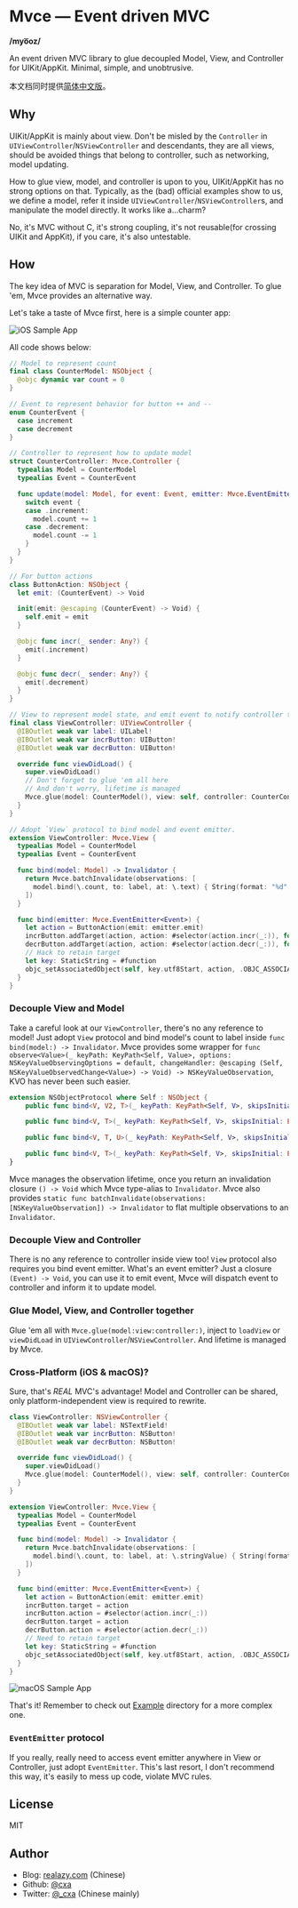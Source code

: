 # Mvce — Event driven MVC

**/myo͞oz/**

An event driven MVC library to glue decoupled Model, View, and Controller for UIKit/AppKit. Minimal, simple, and unobtrusive.

本文档同时提供[简体中文版](README.zh_CN.md)。

## Why

UIKit/AppKit is mainly about view. Don't be misled by the `Controller` in `UIViewController`/`NSViewController` and descendants, they are all views, should be avoided things that belong to controller, such as networking, model updating.

How to glue view, model, and controller is upon to you, UIKit/AppKit has no strong options on that. Typically, as the (bad) official examples show to us, we define a model, refer it inside `UIViewController`/`NSViewController`s, and manipulate the model directly. It works like a...charm?

No, it's MVC without C, it's strong coupling, it's not reusable(for crossing UIKit and AppKit), if you care, it's also untestable.

## How

The key idea of MVC is separation for Model, View, and Controller. To glue 'em, Mvce provides an alternative way.

Let's take a taste of Mvce first, here is a simple counter app:

![iOS Sample App](Assets/iOSCounterApp.png)

All code shows below:

```swift
// Model to represent count
final class CounterModel: NSObject {
  @objc dynamic var count = 0
}

// Event to represent behavior for button ++ and --
enum CounterEvent {
  case increment
  case decrement
}

// Controller to represent how to update model
struct CounterController: Mvce.Controller {
  typealias Model = CounterModel
  typealias Event = CounterEvent

  func update(model: Model, for event: Event, emitter: Mvce.EventEmitter<Event>) {
    switch event {
    case .increment:
      model.count += 1
    case .decrement:
      model.count -= 1
    }
  }
}

// For button actions
class ButtonAction: NSObject {
  let emit: (CounterEvent) -> Void

  init(emit: @escaping (CounterEvent) -> Void) {
    self.emit = emit
  }

  @objc func incr(_ sender: Any?) {
    emit(.increment)
  }

  @objc func decr(_ sender: Any?) {
    emit(.decrement)
  }
}

// View to represent model state, and emit event to notify controller to update model
final class ViewController: UIViewController {
  @IBOutlet weak var label: UILabel!
  @IBOutlet weak var incrButton: UIButton!
  @IBOutlet weak var decrButton: UIButton!

  override func viewDidLoad() {
    super.viewDidLoad()
    // Don't forget to glue 'em all here
    // And don't worry, lifetime is managed
    Mvce.glue(model: CounterModel(), view: self, controller: CounterController())
  }
}

// Adopt `View` protocol to bind model and event emitter.
extension ViewController: Mvce.View {
  typealias Model = CounterModel
  typealias Event = CounterEvent

  func bind(model: Model) -> Invalidator {
    return Mvce.batchInvalidate(observations: [
      model.bind(\.count, to: label, at: \.text) { String(format: "%d", $0) }
    ])
  }

  func bind(emitter: Mvce.EventEmitter<Event>) {
    let action = ButtonAction(emit: emitter.emit)
    incrButton.addTarget(action, action: #selector(action.incr(_:)), for: .touchUpInside)
    decrButton.addTarget(action, action: #selector(action.decr(_:)), for: .touchUpInside)
    // Hack to retain target
    let key: StaticString = #function
    objc_setAssociatedObject(self, key.utf8Start, action, .OBJC_ASSOCIATION_RETAIN_NONATOMIC)
  }
}
```

### Decouple View and Model

Take a careful look at our `ViewController`, there's no any reference to model! Just adopt `View` protocol and bind model's count to label inside `func bind(model:) -> Invalidator`. Mvce provides some wrapper for `func observe<Value>(_ keyPath: KeyPath<Self, Value>, options: NSKeyValueObservingOptions = default, changeHandler: @escaping (Self, NSKeyValueObservedChange<Value>) -> Void) -> NSKeyValueObservation`, KVO has never been such easier.

```swift
extension NSObjectProtocol where Self : NSObject {
    public func bind<V, V2, T>(_ keyPath: KeyPath<Self, V>, skipsInitial: Bool = default, transform: @escaping (V) -> V2, to target: T, using binder: @escaping (T, V2) -> Void) -> NSKeyValueObservation

    public func bind<V, T>(_ keyPath: KeyPath<Self, V>, skipsInitial: Bool = default, to target: T, using binder: @escaping (T, V) -> Void) -> NSKeyValueObservation

    public func bind<V, T, U>(_ keyPath: KeyPath<Self, V>, skipsInitial: Bool = default, to target: T, at targetKeyPath: ReferenceWritableKeyPath<T, U>, transform: @escaping (V) -> U) -> NSKeyValueObservation

    public func bind<V, T>(_ keyPath: KeyPath<Self, V>, skipsInitial: Bool = default, to target: T, at targetKeyPath: ReferenceWritableKeyPath<T, V>) -> NSKeyValueObservation
}
```

Mvce manages the observation lifetime, once you return an invalidation closure `() -> Void` which Mvce type-alias to `Invalidator`. Mvce also provides `static func batchInvalidate(observations: [NSKeyValueObservation]) -> Invalidator` to flat multiple observations to an `Invalidator`.

### Decouple View and Controller

There is no any reference to controller inside view too! `View` protocol also requires you bind event emitter. What's an event emitter? Just a closure `(Event) -> Void`, you can use it to emit event, Mvce will dispatch event to controller and inform it to update model.

### Glue Model, View, and Controller together

Glue 'em all with `Mvce.glue(model:view:controller:)`, inject to `loadView` or `viewDidLoad` in `UIViewController`/`NSViewController`. And lifetime is managed by Mvce.

### Cross-Platform (iOS & macOS)?

Sure, that's _REAL_ MVC's advantage! Model and Controller can be shared, only platform-independent view is required to rewrite.

```swift
class ViewController: NSViewController {
  @IBOutlet weak var label: NSTextField!
  @IBOutlet weak var incrButton: NSButton!
  @IBOutlet weak var decrButton: NSButton!

  override func viewDidLoad() {
    super.viewDidLoad()
    Mvce.glue(model: CounterModel(), view: self, controller: CounterController())
  }
}

extension ViewController: Mvce.View {
  typealias Model = CounterModel
  typealias Event = CounterEvent

  func bind(model: Model) -> Invalidator {
    return Mvce.batchInvalidate(observations: [
      model.bind(\.count, to: label, at: \.stringValue) { String(format: "%d", $0) }
    ])
  }

  func bind(emitter: Mvce.EventEmitter<Event>) {
    let action = ButtonAction(emit: emitter.emit)
    incrButton.target = action
    incrButton.action = #selector(action.incr(_:))
    decrButton.target = action
    decrButton.action = #selector(action.decr(_:))
    // Need to retain target
    let key: StaticString = #function
    objc_setAssociatedObject(self, key.utf8Start, action, .OBJC_ASSOCIATION_RETAIN_NONATOMIC)
  }
}
```

![macOS Sample App](Assets/macOSCounterApp.png)

That's it! Remember to check out [Example](Example) directory for a more complex one.

### `EventEmitter` protocol

If you really, really need to access event emitter anywhere in View or Controller, just adopt `EventEmitter`. This's last resort, I don't recommend this way, it's easily to mess up code, violate MVC rules.

## License

MIT

## Author

- Blog: [realazy.com](https://realazy.com) (Chinese)
- Github: [@cxa](https://github.com/cxa)
- Twitter: [@\_cxa](https://twitter.com/_cxa) (Chinese mainly)
